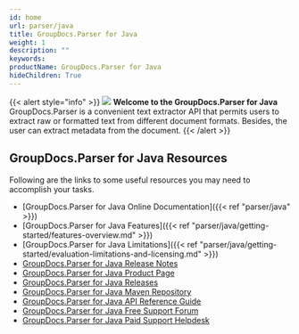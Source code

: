 ```yaml
---
id: home
url: parser/java
title: GroupDocs.Parser for Java
weight: 1
description: ""
keywords:
productName: GroupDocs.Parser for Java
hideChildren: True
---
```

{{< alert style="info" >}}
![](/parser/java/images/home.png) **Welcome to the GroupDocs.Parser for Java**  
GroupDocs.Parser is a convenient text extractor API that permits users to extract raw or formatted text from different document formats. Besides, the user can extract metadata from the document.
{{< /alert >}}

## GroupDocs.Parser for Java Resources
Following are the links to some useful resources you may need to accomplish your tasks.
*   [GroupDocs.Parser for Java Online Documentation]({{< ref "parser/java" >}})
*   [GroupDocs.Parser for Java Features]({{< ref "parser/java/getting-started/features-overview.md" >}})
*   [GroupDocs.Parser for Java Limitations]({{< ref "parser/java/getting-started/evaluation-limitations-and-licensing.md" >}})
*   [GroupDocs.Parser for Java Release Notes](https://releases.groupdocs.com/parser/java/release-notes/)
*   [GroupDocs.Parser for Java Product Page](https://products.groupdocs.com/parser/java)
*   [GroupDocs.Parser for Java Releases](https://releases.groupdocs.com/parser/java/)
*   [GroupDocs.Parser for Java Maven Repository](https://releases.groupdocs.com/java/repo/com/groupdocs/groupdocs-parser/)
*   [GroupDocs.Parser for Java API Reference Guide](https://reference.groupdocs.com/java/parser)
*   [GroupDocs.Parser for Java Free Support Forum](https://forum.groupdocs.com/c/parser)
*   [GroupDocs.Parser for Java Paid Support Helpdesk](https://helpdesk.groupdocs.com/)
